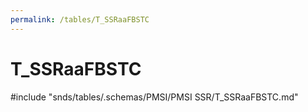 ```yaml
---
permalink: /tables/T_SSRaaFBSTC
---
```

# T\_SSRaaFBSTC
<!-- SPDX-License-Identifier: MPL-2.0 -->

<!-- ATTENTION : Ne pas supprimer ou modifier la ligne ci-dessous -->
#include "snds/tables/.schemas/PMSI/PMSI SSR/T_SSRaaFBSTC.md"
<!-- ATTENTION : Ne pas supprimer ou modifier la ligne ci-dessus -->

